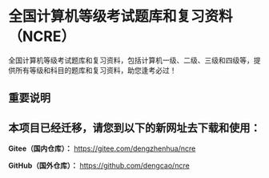 # 全国计算机等级考试题库和复习资料（NCRE）
全国计算机等级考试题库和复习资料，包括计算机一级、二级、三级和四级等，提供所有等级和科目的题库和复习资料，助您逢考必过！


## 重要说明

## 本项目已经迁移，请您到以下的新网址去下载和使用：


 **Gitee（国内仓库）：** https://gitee.com/dengzhenhua/ncre

 **GitHub（国外仓库）：** https://github.com/dengcao/ncre

